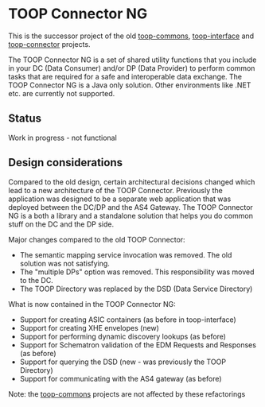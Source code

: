 # TOOP Connector NG

This is the successor project of the old [toop-commons](https://github.com/TOOP4EU/toop-commons), [toop-interface](https://github.com/TOOP4EU/toop-interface) and [toop-connector](https://github.com/TOOP4EU/toop-connector) projects.

The TOOP Connector NG is a set of shared utility functions that you include in your DC (Data Consumer) and/or DP (Data Provider) to perform common tasks that are required for a safe and interoperable data exchange.
The TOOP Connector NG is a Java only solution. Other environments like .NET etc. are currently not supported.

## Status

Work in progress - not functional

## Design considerations

Compared to the old design, certain architectural decisions changed which lead to a new architecture of the TOOP Connector.
Previously the application was designed to be a separate web application that was deployed between the DC/DP and the AS4 Gateway.
The TOOP Connector NG is a both a library and a standalone solution that helps you do common stuff on the DC and the DP side.

Major changes compared to the old TOOP Connector:
* The semantic mapping service invocation was removed. The old solution was not satisfying.
* The "multiple DPs" option was removed. This responsibility was moved to the DC.
* The TOOP Directory was replaced by the DSD (Data Service Directory)

What is now contained in the TOOP Connector NG:
* Support for creating ASIC containers (as before in toop-interface)
* Support for creating XHE envelopes (new)
* Support for performing dynamic discovery lookups (as before)
* Support for Schematron validation of the EDM Requests and Responses (as before)
* Support for querying the DSD (new - was previously the TOOP Directory)
* Support for communicating with the AS4 gateway (as before)

Note: the [toop-commons](https://github.com/TOOP4EU/toop-commons) projects are not affected by these refactorings
